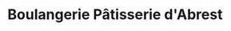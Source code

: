 ---
title: "Boulangerie Pâtisserie d'Abrest"
url: /abrest/boulangerie-patisserie-dabrest/
shop: Bäckerei
---